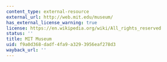 ```yaml
---
content_type: external-resource
external_url: http://web.mit.edu/museum/
has_external_license_warning: true
license: https://en.wikipedia.org/wiki/All_rights_reserved
status: ''
title: MIT Museum
uid: f9a0d368-dadf-4fa9-a329-3956eaf278d3
wayback_url: ''
---
```


